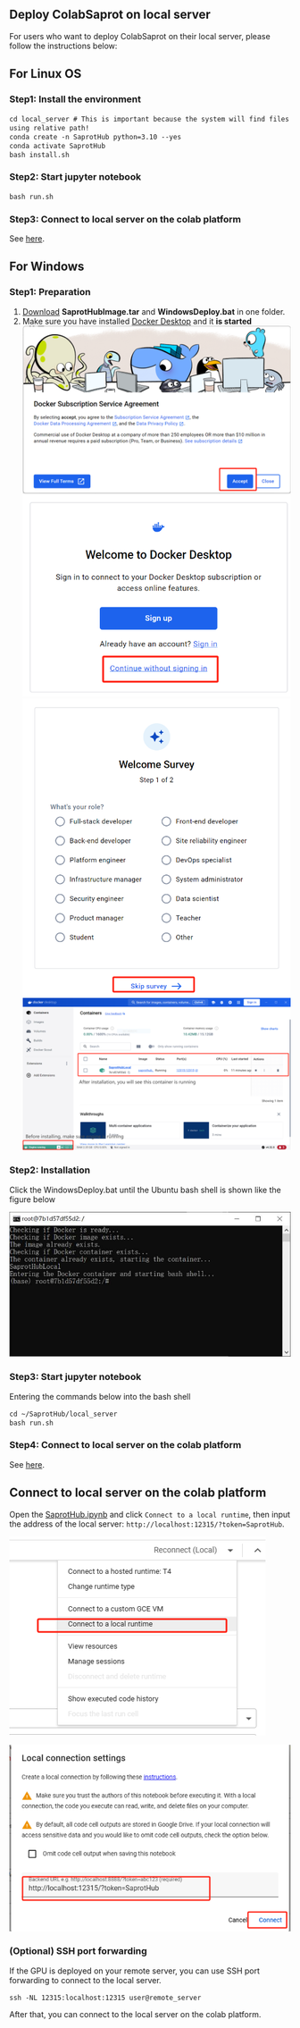 ## Deploy ColabSaprot on local server
For users who want to deploy ColabSaprot on their local server, please follow the instructions below:

## For Linux OS

### Step1: Install the environment
```
cd local_server # This is important because the system will find files using relative path!
conda create -n SaprotHub python=3.10 --yes
conda activate SaprotHub
bash install.sh
```

### Step2: Start jupyter notebook
```
bash run.sh
```

### Step3: Connect to local server on the colab platform
See [here](#connect-to-local-server-on-the-colab-platform).

## For Windows

### Step1: Preparation
1. [Download](https://huggingface.co/datasets/lxzcpro/SaprotHubWindowsDeploy/tree/main) **SaprotHubImage.tar** and **WindowsDeploy.bat** in one folder.
2. Make sure you have installed [Docker Desktop](https://desktop.docker.com/win/main/amd64/Docker%20Desktop%20Installer.exe) and it **is started**
![img_3.png](../Figure/InstallPage1.png)
![img_4.png](../Figure/InstallPage2.png)
![img_5.png](../Figure/InstallPage3.png)
![img_2.png](../Figure/docker_page.png)

### Step2: Installation
Click the WindowsDeploy.bat until the Ubuntu bash shell is shown like the figure below

![img_3.png](../Figure/bash_shell.jpg)

### Step3: Start jupyter notebook
Entering the commands below into the bash shell
```
cd ~/SaprotHub/local_server
bash run.sh
```

### Step4: Connect to local server on the colab platform
See [here](#connect-to-local-server-on-the-colab-platform).

## Connect to local server on the colab platform
Open the [SaprotHub.ipynb](https://colab.research.google.com/github/westlake-repl/SaprotHub/blob/main/colab/SaprotHub.ipynb) and click
``Connect to a local runtime``, then input the address of the local server: ``http://localhost:12315/?token=SaprotHub``.

![img.png](../Figure/connect_to_a_local_runtime.png)

![img_1.png](../Figure/input_address.png)

### (Optional) SSH port forwarding
If the GPU is deployed on your remote server, you can use SSH port forwarding to connect to the local server. 
```
ssh -NL 12315:localhost:12315 user@remote_server
```
After that, you can connect to the local server on the colab platform.
